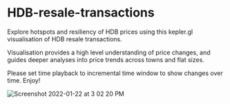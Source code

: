 # HDB-resale-transactions
Explore hotspots and resiliency of HDB prices using this kepler.gl visualisation of HDB resale transactions.

Visualisation provides a high level understanding of price changes, and guides deeper analyses into price trends across towns and flat sizes.

Please set time playback to incremental time window to show changes over time. Enjoy!

![Screenshot 2022-01-22 at 3 02 20 PM](https://user-images.githubusercontent.com/65649754/150628624-2a2e28f4-77da-43c0-853b-7dfb1fa05fc6.png)
